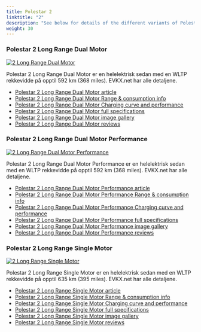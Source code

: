```yaml
---
title: Polestar 2
linktitle: "2"
description: "See below for details of the different variants of Polestar 2"
weight: 30
---
```

### Polestar 2 Long Range Dual Motor

<a href="/models/polestar/2/2_long_range_dual_motor/"><img src="https://media.evkx.net/multimedia/models/polestar/2/2_long_range_dual_motor/main_1_st.jpg" class="img-fluid" alt="2 Long Range Dual Motor" ></a>

Polestar 2 Long Range Dual Motor er en helelektrisk sedan med en WLTP rekkevidde på opptil 592 km (368 miles). EVKX.net har alle detaljene. 

- [Polestar 2 Long Range Dual Motor article](/models/polestar/2/2_long_range_dual_motor/)
- [Polestar 2 Long Range Dual Motor Range & consumption info](/models/polestar/2/2_long_range_dual_motor/rangeandconsumption)
- [Polestar 2 Long Range Dual Motor Charging curve and performance](/models/polestar/2/2_long_range_dual_motor/chargingcurve)
- [Polestar 2 Long Range Dual Motor full specifications](/models/polestar/2/2_long_range_dual_motor/specifications)
- [Polestar 2 Long Range Dual Motor image gallery](/models/polestar/2/2_long_range_dual_motor/gallery)
- [Polestar 2 Long Range Dual Motor reviews](/models/polestar/2/2_long_range_dual_motor/reviews)

### Polestar 2 Long Range Dual Motor Performance

<a href="/models/polestar/2/2_long_range_dual_motor_performance/"><img src="https://media.evkx.net/multimedia/models/polestar/2/2_long_range_dual_motor_performance/main_1_st.jpg" class="img-fluid" alt="2 Long Range Dual Motor Performance" ></a>

Polestar 2 Long Range Dual Motor Performance er en helelektrisk sedan med en WLTP rekkevidde på opptil 592 km (368 miles). EVKX.net har alle detaljene. 

- [Polestar 2 Long Range Dual Motor Performance article](/models/polestar/2/2_long_range_dual_motor_performance/)
- [Polestar 2 Long Range Dual Motor Performance Range & consumption info](/models/polestar/2/2_long_range_dual_motor_performance/rangeandconsumption)
- [Polestar 2 Long Range Dual Motor Performance Charging curve and performance](/models/polestar/2/2_long_range_dual_motor_performance/chargingcurve)
- [Polestar 2 Long Range Dual Motor Performance full specifications](/models/polestar/2/2_long_range_dual_motor_performance/specifications)
- [Polestar 2 Long Range Dual Motor Performance image gallery](/models/polestar/2/2_long_range_dual_motor_performance/gallery)
- [Polestar 2 Long Range Dual Motor Performance reviews](/models/polestar/2/2_long_range_dual_motor_performance/reviews)

### Polestar 2 Long Range Single Motor

<a href="/models/polestar/2/2_long_range_single_motor/"><img src="https://media.evkx.net/multimedia/models/polestar/2/2_long_range_single_motor/main_1_st.jpg" class="img-fluid" alt="2 Long Range Single Motor" ></a>

Polestar 2 Long Range Single Motor er en helelektrisk sedan med en WLTP rekkevidde på opptil 635 km (395 miles). EVKX.net har alle detaljene. 

- [Polestar 2 Long Range Single Motor article](/models/polestar/2/2_long_range_single_motor/)
- [Polestar 2 Long Range Single Motor Range & consumption info](/models/polestar/2/2_long_range_single_motor/rangeandconsumption)
- [Polestar 2 Long Range Single Motor Charging curve and performance](/models/polestar/2/2_long_range_single_motor/chargingcurve)
- [Polestar 2 Long Range Single Motor full specifications](/models/polestar/2/2_long_range_single_motor/specifications)
- [Polestar 2 Long Range Single Motor image gallery](/models/polestar/2/2_long_range_single_motor/gallery)
- [Polestar 2 Long Range Single Motor reviews](/models/polestar/2/2_long_range_single_motor/reviews)


